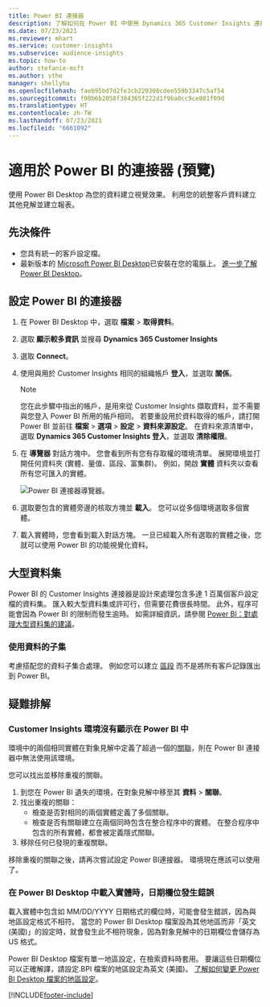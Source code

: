 ```yaml
---
title: Power BI 連接器
description: 了解如何在 Power BI 中使用 Dynamics 365 Customer Insights 連接器。
ms.date: 07/23/2021
ms.reviewer: mhart
ms.service: customer-insights
ms.subservice: audience-insights
ms.topic: how-to
author: stefanie-msft
ms.author: sthe
manager: shellyha
ms.openlocfilehash: faeb95bd7d2fe3cb220308cdee559b3347c5af54
ms.sourcegitcommit: f98b6b2058f384365f222d1f9ba0cc9ce801f09d
ms.translationtype: HT
ms.contentlocale: zh-TW
ms.lasthandoff: 07/23/2021
ms.locfileid: "6661092"
---
```

# <a name="connector-for-power-bi-preview"></a>適用於 Power BI 的連接器 (預覽)

使用 Power BI Desktop 為您的資料建立視覺效果。 利用您的統整客戶資料建立其他見解並建立報表。

## <a name="prerequisites"></a>先決條件

- 您具有統一的客戶設定檔。
- 最新版本的 [Microsoft Power BI Desktop](https://powerbi.microsoft.com/desktop/)已安裝在您的電腦上。 [進一步了解 Power BI Desktop](/power-bi/desktop-what-is-desktop)。

## <a name="configure-the-connector-for-power-bi"></a>設定 Power BI 的連接器

1. 在 Power BI Desktop 中，選取 **檔案** > **取得資料**。

1. 選取 **顯示較多資訊** 並搜尋 **Dynamics 365 Customer Insights**

1. 選取 **Connect**。

1. 使用與用於 Customer Insights 相同的組織帳戶 **登入**，並選取 **關係**。
   > [!NOTE]
   > 您在此步驟中指出的帳戶，是用來從 Customer Insights 擷取資料，並不需要與您登入 Power BI 所用的帳戶相同。 若要重設用於資料取得的帳戶，請打開 Power BI 並前往 **檔案** > **選項** > **設定** > **資料來源設定**。 在資料來源清單中，選取 **Dynamics 365 Customer Insights 登入**，並選取 **清除權限**。  

1. 在 **導覽器** 對話方塊中。 您會看到所有您有存取權的環境清單。 展開環境並打開任何資料夾 (實體、量值、區段、富集群)。 例如，開啟 **實體** 資料夾以查看所有您可匯入的實體。

   ![Power BI 連接器導覽器。](media/power-bi-navigator.png "Power BI 連接器導覽器")

1. 選取要包含的實體旁邊的核取方塊並 **載入**。 您可以從多個環境選取多個實體。

1. 載入實體時，您會看到載入對話方塊。 一旦已經載入所有選取的實體之後，您就可以使用 Power BI 的功能視覺化資料。

## <a name="large-data-sets"></a>大型資料集

Power BI 的 Customer Insights 連接器是設計來處理包含多達 1 百萬個客戶設定檔的資料集。 匯入較大型資料集或許可行，但需要花費很長時間。 此外，程序可能會因為 Power BI 的限制而發生逾時。 如需詳細資訊，請參閱 [Power BI：對處理大型資料集的建議](/power-bi/admin/service-premium-what-is#large-datasets)。 

### <a name="work-with-a-subset-of-data"></a>使用資料的子集

考慮搭配您的資料子集合處理。 例如您可以建立 [區段](segments.md) 而不是將所有客戶記錄匯出到 Power BI。

## <a name="troubleshooting"></a>疑難排解​​

### <a name="customer-insights-environment-doesnt-show-in-power-bi"></a>Customer Insights 環境沒有顯示在 Power BI 中

環境中的兩個相同實體在對象見解中定義了超過一個的[關聯](relationships.md)，則在 Power BI 連接器中無法使用該環境。

您可以找出並移除重複的關聯。

1. 到您在 Power BI 遺失的環境，在對象見解中移至其 **資料** > **關聯**。
2. 找出重複的關聯：
   - 檢查是否對相同的兩個實體定義了多個關聯。
   - 檢查是否有關聯建立在兩個同時包含在整合程序中的實體。 在整合程序中包含的所有實體，都會被定義隱式關聯。
3. 移除任何已發現的重複關聯。

移除重複的關聯之後，請再次嘗試設定 Power BI連接器。 環境現在應該可以使用了。

### <a name="errors-on-date-fields-when-loading-entities-in-power-bi-desktop"></a>在 Power BI Desktop 中載入實體時，日期欄位發生錯誤

載入實體中包含如 MM/DD/YYYY 日期格式的欄位時，可能會發生錯誤，因為與地區設定格式不相符。 當您的 Power BI Desktop 檔案設為其他地區而非「英文 (美國)」的設定時，就會發生此不相符現象，因為對象見解中的日期欄位會儲存為 US 格式。

Power BI Desktop 檔案有單一地區設定，在檢索資料時套用。 要讓這些日期欄位可以正確解譯，請設定.BPI 檔案的地區設定為英文 (美國)。 [了解如何變更 Power BI Desktop 檔案的地區設定](/power-bi/fundamentals/supported-languages-countries-regions.md#choose-the-locale-for-importing-data-into-power-bi-desktop)。

[!INCLUDE[footer-include](../includes/footer-banner.md)]
